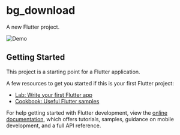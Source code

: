 # bg_download

A new Flutter project.

![Demo]([https://raw.githubusercontent.com/newazbenalam/bg_download/main/docs/untitled.gif](https://raw.githubusercontent.com/newazbenalam/bg_download/main/docs/untitled.gif))

## Getting Started

This project is a starting point for a Flutter application.

A few resources to get you started if this is your first Flutter project:

- [Lab: Write your first Flutter app](https://docs.flutter.dev/get-started/codelab)
- [Cookbook: Useful Flutter samples](https://docs.flutter.dev/cookbook)

For help getting started with Flutter development, view the
[online documentation](https://docs.flutter.dev/), which offers tutorials,
samples, guidance on mobile development, and a full API reference.
